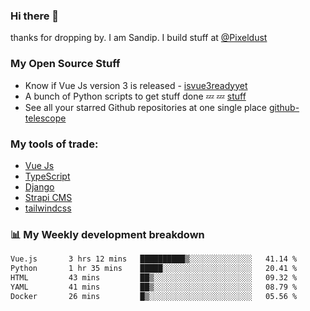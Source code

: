 ### Hi there 👋

thanks for dropping by.
I am Sandip. I build stuff at [@Pixeldust](github.com/pixeldust-in/)

###  **My Open Source Stuff**

 - Know if Vue Js version 3 is released -  [isvue3readyyet](https://github.com/sandiprb/isvue3readyyet)
 - A bunch of Python scripts to get stuff done 💤 💤 [stuff](https://github.com/sandiprb/stuff)
 - See all your starred Github repositories at one single place [github-telescope](https://github.com/sandiprb/github-telescope)



###  **My tools of trade:**
 - [Vue Js](https://github.com/vuejs/vue/)
 - [TypeScript](https://github.com/microsoft/TypeScript)
 - [Django](github.com/django/django)
 - [Strapi CMS](github.com/strapi/strapi)
 - [tailwindcss](https://github.com/tailwindlabs/tailwindcss)


###  📊 **My Weekly development breakdown**
<!--START_SECTION:waka-->

```txt
Vue.js       3 hrs 12 mins   ██████████▒░░░░░░░░░░░░░░   41.14 %
Python       1 hr 35 mins    █████░░░░░░░░░░░░░░░░░░░░   20.41 %
HTML         43 mins         ██▒░░░░░░░░░░░░░░░░░░░░░░   09.32 %
YAML         41 mins         ██▒░░░░░░░░░░░░░░░░░░░░░░   08.79 %
Docker       26 mins         █▒░░░░░░░░░░░░░░░░░░░░░░░   05.56 %
```

<!--END_SECTION:waka-->
